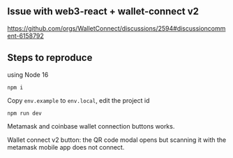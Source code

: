 ## Issue with web3-react + wallet-connect v2
https://github.com/orgs/WalletConnect/discussions/2594#discussioncomment-6158792

## Steps to reproduce
using Node 16

`npm i`

Copy `env.example` to `env.local`, edit the project id

`npm run dev`
 
Metamask and coinbase wallet connection buttons works.

Wallet connect v2 button: the QR code modal opens but scanning it with the metamask mobile app does not connect.


